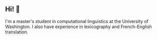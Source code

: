 ## Hi! 🦎
I'm a master's student in computational linguistics at the University of Washington. I also have experience in lexicography and French-English translation.
